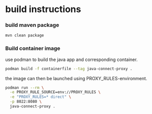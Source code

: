 # build instructions

### build maven package

```bash
mvn clean package
```

### Build container image

use podman to build the java app and corresponding container. 
```bash
podman build -f containerfile --tag java-connect-proxy .
```

the image can then be launched using PROXY_RULES-environment. 
```bash
podman run --rm \
  -e PROXY_RULE_SOURCE=env://PROXY_RULES \
  -e "PROXY_RULES=* direct" \
  -p 8022:8080 \
  java-connect-proxy .
```